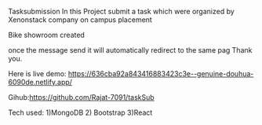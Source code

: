 Tasksubmission
In this Project submit a task which were organized by Xenonstack company on campus placement 

Bike showroom created

once the message send it will automatically redirect to the same pag Thank you.

Here is live demo: https://636cba92a843416883423c3e--genuine-douhua-6090de.netlify.app/

Gihub:https://github.com/Rajat-7091/taskSub

Tech used: 1)MongoDB 2) Bootstrap 3)React 
